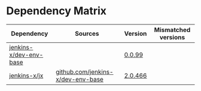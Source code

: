 # Dependency Matrix

Dependency | Sources | Version | Mismatched versions
---------- | ------- | ------- | -------------------
[jenkins-x/dev-env-base](https://github.com/jenkins-x/dev-env-base) |  | [0.0.99](https://github.com/jenkins-x/dev-env-base/releases/tag/v0.0.99) | 
[jenkins-x/jx](https://github.com/jenkins-x/jx) | [github.com/jenkins-x/dev-env-base](https://github.com/jenkins-x/dev-env-base) | [2.0.466](https://github.com/jenkins-x/jx/releases/tag/v2.0.466) | 
